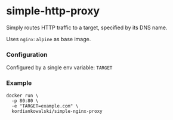 # simple-http-proxy

Simply routes HTTP traffic to a target, specified by its DNS name.

Uses `nginx:alpine` as base image.

### Configuration

Configured by a single env variable: `TARGET`

### Example

```
docker run \
  -p 80:80 \
  -e "TARGET=example.com" \
  kordiankowalski/simple-nginx-proxy
```
